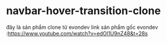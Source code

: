 # navbar-hover-transition-clone
đây là sản phẩm clone từ evondev
link sản phẩm gốc evondev :https://www.youtube.com/watch?v=edOl1U9nZ48&t=28s
